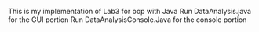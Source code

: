 This is my implementation of Lab3 for oop with Java
Run DataAnalysis.java for the GUI portion
Run DataAnalysisConsole.Java for the console portion

